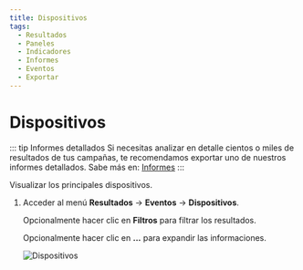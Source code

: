```yaml
---
title: Dispositivos
tags:
  - Resultados
  - Paneles
  - Indicadores
  - Informes
  - Eventos
  - Exportar
---
```


# Dispositivos

::: tip Informes detallados
Si necesitas analizar en detalle cientos o miles de resultados de tus campañas, te recomendamos exportar uno de nuestros informes detallados. Sabe más en: [Informes](../reports/)
:::

Visualizar los principales dispositivos.

1. Acceder al menú **Resultados** -> **Eventos** -> **Dispositivos**.

   Opcionalmente hacer clic en **Filtros** para filtrar los resultados.

   Opcionalmente hacer clic en **...** para expandir las informaciones.

   ![Dispositivos](https://cdn.phishx.io/phishx-docs/images/phishx_results_events_devices_01.webp)
